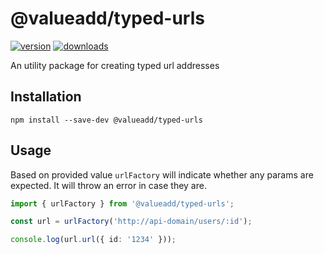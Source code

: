# @valueadd/typed-urls

[![version](https://img.shields.io/npm/v/@valueadd/typed-urls.svg)](https://www.npmjs.com/package/@valueadd/typed-urls)
[![downloads](https://img.shields.io/npm/dt/@valueadd/typed-urls.svg)](https://www.npmjs.com/package/@valueadd/typed-urls)

An utility package for creating typed url addresses

## Installation

`npm install --save-dev @valueadd/typed-urls`

## Usage

Based on provided value ```urlFactory``` will indicate whether any params are expected. It will throw an error in case they are. 

```ts
import { urlFactory } from '@valueadd/typed-urls';

const url = urlFactory('http://api-domain/users/:id');

console.log(url.url({ id: '1234' }));
```
